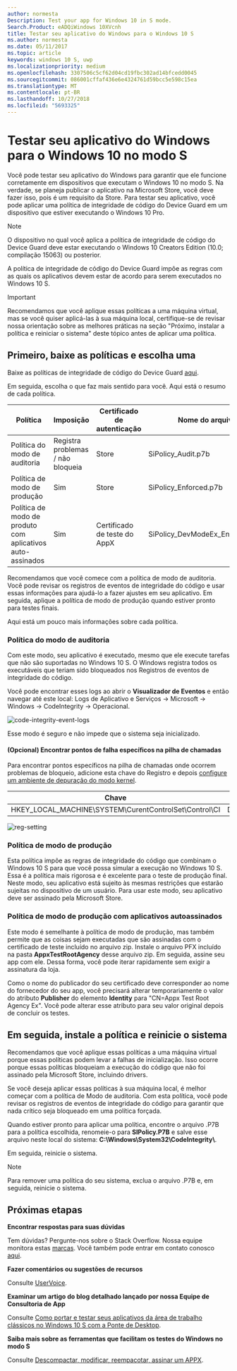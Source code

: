 ```yaml
---
author: normesta
Description: Test your app for Windows 10 in S mode.
Search.Product: eADQiWindows 10XVcnh
title: Testar seu aplicativo do Windows para o Windows 10 S
ms.author: normesta
ms.date: 05/11/2017
ms.topic: article
keywords: windows 10 S, uwp
ms.localizationpriority: medium
ms.openlocfilehash: 3307506c5cf62d04cd19fbc302ad14bfcedd0045
ms.sourcegitcommit: 086001cffaf436e6e4324761d59bcc5e598c15ea
ms.translationtype: MT
ms.contentlocale: pt-BR
ms.lasthandoff: 10/27/2018
ms.locfileid: "5693325"
---
```

# <a name="test-your-windows-app-for-windows-10-in-s-mode"></a>Testar seu aplicativo do Windows para o Windows 10 no modo S

Você pode testar seu aplicativo do Windows para garantir que ele funcione corretamente em dispositivos que executam o Windows 10 no modo S. Na verdade, se planeja publicar o aplicativo na Microsoft Store, você deve fazer isso, pois é um requisito da Store. Para testar seu aplicativo, você pode aplicar uma política de integridade de código do Device Guard em um dispositivo que estiver executando o Windows 10 Pro.

> [!NOTE]
> O dispositivo no qual você aplica a política de integridade de código do Device Guard deve estar executando o Windows 10 Creators Edition (10.0; compilação 15063) ou posterior.

A política de integridade de código do Device Guard impõe as regras com as quais os aplicativos devem estar de acordo para serem executados no Windows 10 S.

> [!IMPORTANT]
>Recomendamos que você aplique essas políticas a uma máquina virtual, mas se você quiser aplicá-las à sua máquina local, certifique-se de revisar nossa orientação sobre as melhores práticas na seção "Próximo, instalar a política e reiniciar o sistema" deste tópico antes de aplicar uma política.

<a id="choose-policy" />

## <a name="first-download-the-policies-and-then-choose-one"></a>Primeiro, baixe as políticas e escolha uma

Baixe as políticas de integridade de código do Device Guard [aqui](https://go.microsoft.com/fwlink/?linkid=849018).

Em seguida, escolha o que faz mais sentido para você. Aqui está o resumo de cada política.

|Política |Imposição |Certificado de autenticação |Nome do arquivo |
|--|--|--|--|
|Política do modo de auditoria |Registra problemas / não bloqueia |Store |SiPolicy_Audit.p7b |
|Política de modo de produção |Sim |Store |SiPolicy_Enforced.p7b |
|Política de modo de produto com aplicativos auto-assinados |Sim |Certificado de teste do AppX  |SiPolicy_DevModeEx_Enforced.p7b |

Recomendamos que você comece com a política de modo de auditoria. Você pode revisar os registros de eventos de integridade do código e usar essas informações para ajudá-lo a fazer ajustes em seu aplicativo. Em seguida, aplique a política de modo de produção quando estiver pronto para testes finais.

Aqui está um pouco mais informações sobre cada política.

### <a name="audit-mode-policy"></a>Política do modo de auditoria
Com este modo, seu aplicativo é executado, mesmo que ele execute tarefas que não são suportadas no Windows 10 S. O Windows registra todos os executáveis que teriam sido bloqueados nos Registros de eventos de integridade do código.

Você pode encontrar esses logs ao abrir o **Visualizador de Eventos** e então navegar até este local: Logs de Aplicativo e Serviços -> Microsoft -> Windows -> CodeIntegrity -> Operacional.

![code-integrity-event-logs](images/desktop-to-uwp/code-integrity-logs.png)

Esse modo é seguro e não impede que o sistema seja inicializado.

#### <a name="optional-find-specific-failure-points-in-the-call-stack"></a>(Opcional) Encontrar pontos de falha específicos na pilha de chamadas
Para encontrar pontos específicos na pilha de chamadas onde ocorrem problemas de bloqueio, adicione esta chave do Registro e depois [configure um ambiente de depuração do modo kernel](https://docs.microsoft.com/windows-hardware/drivers/debugger/getting-started-with-windbg--kernel-mode-#span-idsetupakernel-modedebuggingspanspan-idsetupakernel-modedebuggingspanspan-idsetupakernel-modedebuggingspanset-up-a-kernel-mode-debugging).

|Chave|Nome|Tipo|Valor|
|--|---|--|--|
|HKEY_LOCAL_MACHINE\SYSTEM\CurentControlSet\Control\CI| DebugFlags |REG_DWORD | 1 |


![reg-setting](images/desktop-to-uwp/ci-debug-setting.png)

### <a name="production-mode-policy"></a>Política de modo de produção
Esta política impõe as regras de integridade do código que combinam o Windows 10 S para que você possa simular a execução no Windows 10 S. Essa é a política mais rigorosa e é excelente para o teste de produção final. Neste modo, seu aplicativo está sujeito às mesmas restrições que estarão sujeitas no dispositivo de um usuário. Para usar este modo, seu aplicativo deve ser assinado pela Microsoft Store.

### <a name="production-mode-policy-with-self-signed-apps"></a>Política de modo de produção com aplicativos autoassinados
Este modo é semelhante à política de modo de produção, mas também permite que as coisas sejam executadas que são assinadas com o certificado de teste incluído no arquivo zip. Instale o arquivo PFX incluído na pasta **AppxTestRootAgency** desse arquivo zip. Em seguida, assine seu app com ele. Dessa forma, você pode iterar rapidamente sem exigir a assinatura da loja.

Como o nome do publicador do seu certificado deve corresponder ao nome do fornecedor do seu app, você precisará alterar temporariamente o valor do atributo **Publisher** do elemento **Identity** para "CN=Appx Test Root Agency Ex". Você pode alterar esse atributo para seu valor original depois de concluir os testes.

## <a name="next-install-the-policy-and-restart-your-system"></a>Em seguida, instale a política e reinicie o sistema

Recomendamos que você aplique essas políticas a uma máquina virtual porque essas políticas podem levar a falhas de inicialização. Isso ocorre porque essas políticas bloqueiam a execução do código que não foi assinado pela Microsoft Store, incluindo drivers.

Se você deseja aplicar essas políticas à sua máquina local, é melhor começar com a política de Modo de auditoria. Com esta política, você pode revisar os registros de eventos de integridade do código para garantir que nada crítico seja bloqueado em uma política forçada.

Quando estiver pronto para aplicar uma política, encontre o arquivo .P7B para a política escolhida, renomeie-o para **SIPolicy.P7B** e salve esse arquivo neste local do sistema: **C:\Windows\System32\CodeIntegrity\\**.

Em seguida, reinicie o sistema.

>[!NOTE]
>Para remover uma política do seu sistema, exclua o arquivo .P7B e, em seguida, reinicie o sistema.

## <a name="next-steps"></a>Próximas etapas

**Encontrar respostas para suas dúvidas**

Tem dúvidas? Pergunte-nos sobre o Stack Overflow. Nossa equipe monitora estas [marcas](http://stackoverflow.com/questions/tagged/project-centennial+or+desktop-bridge). Você também pode entrar em contato conosco [aqui](https://social.msdn.microsoft.com/Forums/en-US/home?filter=alltypes&sort=relevancedesc&searchTerm=%5BDesktop%20Converter%5D).

**Fazer comentários ou sugestões de recursos**

Consulte [UserVoice](https://wpdev.uservoice.com/forums/110705-universal-windows-platform/category/161895-desktop-bridge-centennial).

**Examinar um artigo do blog detalhado lançado por nossa Equipe de Consultoria de App**

Consulte [Como portar e testar seus aplicativos da área de trabalho clássicos no Windows 10 S com a Ponte de Desktop](https://blogs.msdn.microsoft.com/appconsult/2017/06/15/porting-and-testing-your-classic-desktop-applications-on-windows-10-s-with-the-desktop-bridge/).

**Saiba mais sobre as ferramentas que facilitam os testes do Windows no modo S**

Consulte [Descompactar, modificar, reempacotar, assinar um APPX](https://blogs.msdn.microsoft.com/appconsult/2017/08/07/unpack-modify-repack-sign-appx/).
